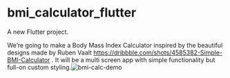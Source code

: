# bmi_calculator_flutter

A new Flutter project.

We’re going to make a Body Mass Index Calculator inspired by the beautiful designs made by  Ruben Vaalt https://dribbble.com/shots/4585382-Simple-BMI-Calculator . It will be a multi screen app with simple functionality but full-on custom styling.![bmi-calc-demo](https://user-images.githubusercontent.com/108168617/210194633-4b3cfcf1-6774-481f-9a70-43e90c6eb49e.gif)
